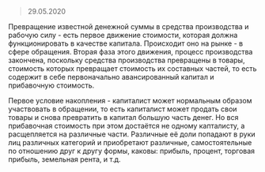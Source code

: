> 29.05.2020

Превращение известной денежной суммы в средства производства и рабочую силу - есть первое движение стоимости, которая должна функционировать в качестве капитала. Происходит оно на рынке - в сфере обращения. Вторая фаза этого движения, процесс производства закончена, поскольку средства производства превращены в товары, стоимость которых превращает стоимость их составных частей, то есть содержит в себе первоначально авансированный капитал и прибавочную стоимость.

Первое условие накопления - капиталист  может нормальным образом участвовать в обращении, то есть капиталист может продать свои товары и снова превратить в капитал большую часть денег. Но вся прибавочная стоимость при этом достаётся не одному капталисту, а расщепляется на различные части. Различные её доли попадают в руки лиц различных категорий и приобретают различные, самостоятельные по отношению друг к другу формы, каковы: прибыль, процент, торговая прибыль, земельная рента, и т.д.
